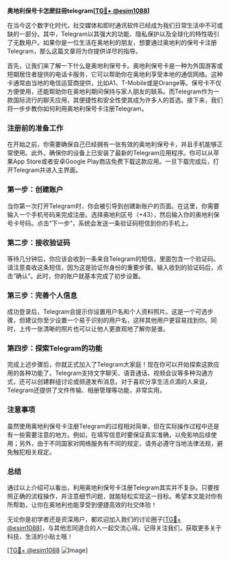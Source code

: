 **奥地利保号卡怎麽註冊telegram[[TG💪+ @esim1088](https://t.me/s/esim1088)]**

在当今这个数字化时代，社交媒体和即时通讯软件已经成为我们日常生活中不可或缺的一部分。其中，Telegram以其强大的功能、隐私保护以及全球化的特性吸引了无数用户。如果你是一位生活在奥地利的朋友，想要通过奥地利的保号卡注册Telegram，那么这篇文章将为你提供详尽的指导。

首先，让我们来了解一下什么是奥地利保号卡。奥地利保号卡是一种为外国游客或短期居住者提供的电话卡服务，它可以帮助你在奥地利享受本地的通信网络。这种卡通常由当地的电信运营商提供，比如A1、T-Mobile或是Orange等。保号卡不仅方便使用，还能帮助你在奥地利期间保持与家人朋友的联系。而Telegram作为一款国际流行的聊天应用，其便捷性和安全性使其成为许多人的首选。接下来，我们将一步步教你如何利用奥地利保号卡注册Telegram。

### 注册前的准备工作

在开始之前，你需要确保自己已经拥有一张有效的奥地利保号卡，并且手机能够正常使用。此外，确保你的设备上已安装了最新的Telegram应用程序。你可以从苹果App Store或者安卓Google Play商店免费下载这款应用。一旦下载完成后，打开Telegram并进入主界面。

### 第一步：创建账户

当你第一次打开Telegram时，你会被引导到创建新账户的页面。在这里，你需要输入一个手机号码来完成注册。选择奥地利区号（+43），然后输入你的奥地利保号卡号码。点击“下一步”，系统会发送一条验证码短信到你的手机上。

### 第二步：接收验证码

等待几分钟后，你应该会收到一条来自Telegram的短信，里面包含一个验证码。请注意查收这条短信，因为这是验证你身份的重要步骤。输入收到的验证码后，点击“确认”。此时，你的账户就基本完成了初步设置。

### 第三步：完善个人信息

成功登录后，Telegram会提示你设置用户名和个人资料照片。这是一个可选步骤，但建议你至少设置一个易于识别的用户名，这样其他用户更容易找到你。同时，上传一张清晰的照片也可以让他人更直观地了解你是谁。

### 第四步：探索Telegram的功能

完成上述步骤后，你就正式加入了Telegram大家庭！现在你可以开始探索这款应用的各种功能了。Telegram支持文字聊天、语音通话、视频会议等多种沟通方式，还可以创建群组讨论或频道发布消息。对于喜欢分享生活点滴的人来说，Telegram还提供了文件传输、相册管理等功能，非常实用。

### 注意事项

虽然使用奥地利保号卡注册Telegram的过程相对简单，但在实际操作过程中还是有一些需要注意的地方。例如，在填写信息时要保证真实准确，以免影响后续使用；另外，由于不同国家对网络服务有不同的规定，请务必遵守当地法律法规，避免触犯相关规定。

### 总结

通过以上介绍可以看出，利用奥地利保号卡注册Telegram其实并不复杂。只要按照正确的流程操作，并注意细节问题，就能轻松实现这一目标。希望本文能对你有所帮助，让你在奥地利也能享受到便捷高效的社交体验！

无论你是初学者还是资深用户，都欢迎加入我们的讨论圈子[[TG💪+ @esim1088](https://t.me/s/esim1088)]，与其他志同道合的人一起交流心得。记得关注我们，获取更多关于科技、生活的小贴士哦！

[[TG💪+ @esim1088](https://t.me/s/esim1088) ![Image](https://i.postimg.cc/4NQfJmqS/Snipaste-2025-05-13-00-14-12.png)]
